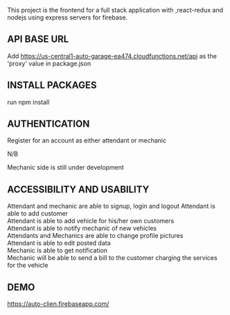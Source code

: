 This project is the frontend for a full stack application with ,react-redux and nodejs using express servers for firebase.
## API BASE URL
Add https://us-central1-auto-garage-ea474.cloudfunctions.net/api as the 'proxy' value in package.json

## INSTALL PACKAGES 
run npm install

## AUTHENTICATION
Register for an account as either attendant or mechanic

N/B

Mechanic side is still under development

## ACCESSIBILITY AND USABILITY
Attendant and mechanic are able to signup, login and logout
Attendant is able to add customer <br>
Attendant is able to add vehicle for his/her own customers <br>
Attendant is able to notify mechanic of new vehicles <br>
Attendants and Mechanics are able to change profile pictures <br>
Attendant is able to edit posted data <br>
Mechanic is able to get notification <br>
Mechanic will be able to send a bill to the customer charging the services for the vehicle


## DEMO
https://auto-clien.firebaseapp.com/